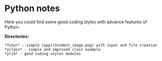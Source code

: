 # Python notes

Here you could find some good coding styles with advance features of
Python.

**Directories:**

    *Tutor* - simple [app](Student_image.png) with input and file creation
    *yclass* - simple and improved class example  
    *ylib* - good coding styles modules
